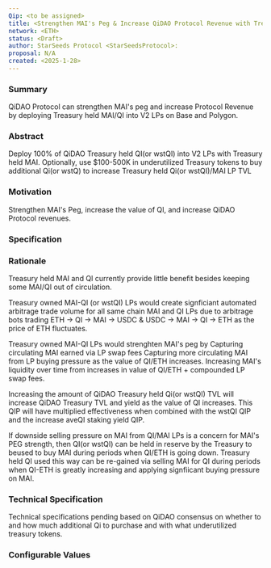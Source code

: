 ```yaml
---
Qip: <to be assigned>
title: <Strengthen MAI's Peg & Increase QiDAO Protocol Revenue with Treasury owned QI-MAI LPs>
network: <ETH>
status: <Draft>
author: StarSeeds Protocol <StarSeedsProtocol>:
proposal: N/A
created: <2025-1-28>
---
```


### Summary

QiDAO Protocol can strengthen MAI's peg and increase Protocol Revenue by deploying Treasury held MAI/QI into V2 LPs on Base and Polygon.  

### Abstract

Deploy 100% of QiDAO Treasury held QI(or wstQI) into V2 LPs with Treasury held MAI. Optionally, use $100-500K in underutilized Treasury tokens to buy additional Qi(or wstQ) to increase Treasury held Qi(or wstQI)/MAI LP TVL 

### Motivation
Strengthen MAI's Peg, increase the value of QI, and increase QiDAO Protocol revenues. 

### Specification

### Rationale

Treasury held MAI and QI currently provide little benefit besides keeping some MAI/QI out of circulation. 

Treasury owned MAI-QI (or wstQI) LPs would create signficiant automated arbitrage trade volume for all same chain MAI and QI LPs due to arbitrage bots trading ETH -> QI -> MAI -> USDC & USDC -> MAI -> QI -> ETH as the price of ETH fluctuates. 

Treasury owned MAI-QI LPs would strenghten MAI's peg by 
Capturing circulating MAI earned via LP swap fees
Capturing more circulating MAI from LP buying pressure as the value of QI/ETH increases.
Increasing MAI's liquidity over time from increases in value of QI/ETH + compounded LP swap fees. 

Increasing the amount of QiDAO Treasury held Qi(or wstQI) TVL will increase QiDAO Treasury TVL and yield as the value of QI increases. 
This QIP will have multiplied effectiveness when combined with the wstQI QIP and the increase aveQI staking yield QIP.

If downside selling pressure on MAI from QI/MAI LPs is a concern for MAI's PEG strength, then QI(or wstQI) can be held in reserve by the Treasury to beused to buy MAI during periods when QI/ETH is going down. Treasury held QI used this way can be re-gained via selling MAI for QI during periods when QI-ETH is greatly increasing and applying signfiicant buying pressure on MAI. 

### Technical Specification

Technical specifications pending based on QiDAO consensus on whether to and how much additional Qi to purchase and with what underutilized 
treasury tokens. 

### Configurable Values


